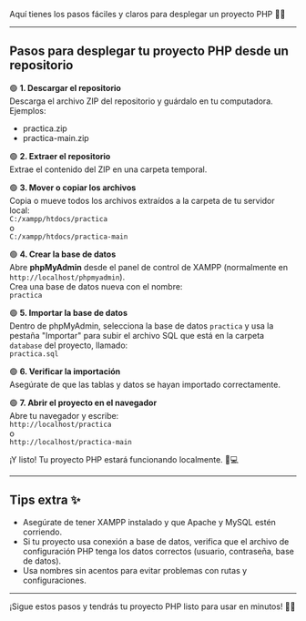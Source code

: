 Aquí tienes los pasos fáciles y claros para desplegar un proyecto PHP 🎉🚀

---

## Pasos para desplegar tu proyecto PHP desde un repositorio

🟢 **1. Descargar el repositorio**  
Descarga el archivo ZIP del repositorio y guárdalo en tu computadora.  
Ejemplos:  
- practica.zip  
- practica-main.zip  

🟢 **2. Extraer el repositorio**  
Extrae el contenido del ZIP en una carpeta temporal.

🟢 **3. Mover o copiar los archivos**  
Copia o mueve todos los archivos extraídos a la carpeta de tu servidor local:  
`C:/xampp/htdocs/practica`  
o  
`C:/xampp/htdocs/practica-main`  

🟢 **4. Crear la base de datos**  
Abre **phpMyAdmin** desde el panel de control de XAMPP (normalmente en `http://localhost/phpmyadmin`).  
Crea una base de datos nueva con el nombre:  
`practica`  

🟢 **5. Importar la base de datos**  
Dentro de phpMyAdmin, selecciona la base de datos `practica` y usa la pestaña "Importar" para subir el archivo SQL que está en la carpeta `database` del proyecto, llamado:  
`practica.sql`  

🟢 **6. Verificar la importación**  
Asegúrate de que las tablas y datos se hayan importado correctamente.

🟢 **7. Abrir el proyecto en el navegador**  
Abre tu navegador y escribe:  
`http://localhost/practica`  
o  
`http://localhost/practica-main`  

¡Y listo! Tu proyecto PHP estará funcionando localmente. 🎉💻

---

## Tips extra ✨  
- Asegúrate de tener XAMPP instalado y que Apache y MySQL estén corriendo.  
- Si tu proyecto usa conexión a base de datos, verifica que el archivo de configuración PHP tenga los datos correctos (usuario, contraseña, base de datos).  
- Usa nombres sin acentos para evitar problemas con rutas y configuraciones.

---

¡Sigue estos pasos y tendrás tu proyecto PHP listo para usar en minutos! 🚀😊
